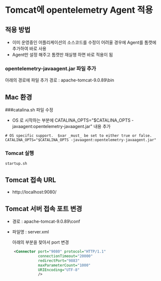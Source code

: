 # Tomcat에 opentelemetry Agent 적용

## 적용 방법
- 이미 운영중인 어플리케이션의 소스코드를 수정이 어려울 경우에 Agent를 톰캣에 추가하여 바로 사용
- Agent만 설정 해주고 톰캣만 재실행 하면 바로 적용이 됨

### opentelemetry-javaagent.jar 파일 추가
아래의 경로에 파일 추가
경로 : apache-tomcat-9.0.89\bin

## Mac 환경
###catalina.sh 파일 수정
- OS 로 시작하는 부분에 CATALINA_OPTS="$CATALINA_OPTS -javaagent:opentelemetry-javaagent.jar" 내용 추가
```shell
# OS specific support.  $var _must_ be set to either true or false.
CATALINA_OPTS="$CATALINA_OPTS -javaagent:opentelemetry-javaagent.jar"
```

### Tomcat 실행
```shell
startup.sh
```


## Tomcat 접속 URL
- http://localhost:9080/

## Tomcat 서버 접속 포트 변경
- 경로 : apache-tomcat-9.0.89\conf
- 파일명 : server.xml
 
  아래의 부분을 찾아서 port 변경
```xml
    <Connector port="9080" protocol="HTTP/1.1"
               connectionTimeout="20000"
               redirectPort="9883"
               maxParameterCount="1000"
			   URIEncoding="UTF-8"
               />
```
